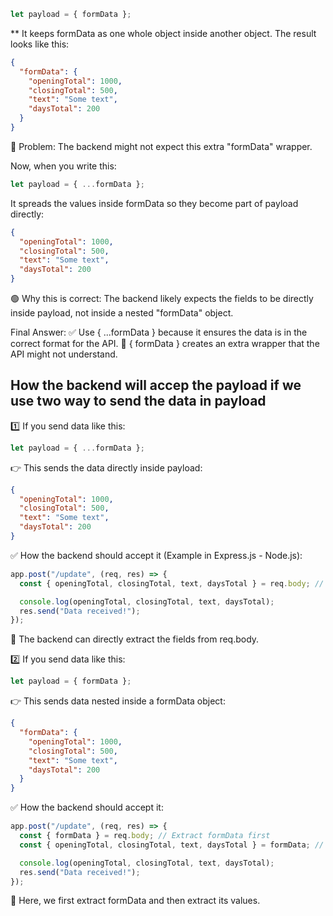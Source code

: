 ``` js 
let payload = { formData };
```

** It keeps formData as one whole object inside another object. The result looks like this:

```json
{
  "formData": {
    "openingTotal": 1000,
    "closingTotal": 500,
    "text": "Some text",
    "daysTotal": 200
  }
}
```
🔴 Problem: The backend might not expect this extra "formData" wrapper.

Now, when you write this:

```js
let payload = { ...formData };
```
It spreads the values inside formData so they become part of payload directly:

```json
{
  "openingTotal": 1000,
  "closingTotal": 500,
  "text": "Some text",
  "daysTotal": 200
}
```
🟢 Why this is correct: The backend likely expects the fields to be directly inside payload, not inside a nested "formData" object.

Final Answer:
✅ Use { ...formData } because it ensures the data is in the correct format for the API.
🚫 { formData } creates an extra wrapper that the API might not understand.

## How the backend will accep the payload if we use two way to send the data in payload
1️⃣ If you send data like this:
```js
let payload = { ...formData };
```
👉 This sends the data directly inside payload:

```json
{
  "openingTotal": 1000,
  "closingTotal": 500,
  "text": "Some text",
  "daysTotal": 200
}
```
✅ How the backend should accept it (Example in Express.js - Node.js):

```js
app.post("/update", (req, res) => {
  const { openingTotal, closingTotal, text, daysTotal } = req.body; // ✅ Directly extract values

  console.log(openingTotal, closingTotal, text, daysTotal);
  res.send("Data received!");
});
```
🔹 The backend can directly extract the fields from req.body.

2️⃣ If you send data like this:
```js
let payload = { formData };
```
👉 This sends data nested inside a formData object:

```json
{
  "formData": {
    "openingTotal": 1000,
    "closingTotal": 500,
    "text": "Some text",
    "daysTotal": 200
  }
}
```
✅ How the backend should accept it:

```js
app.post("/update", (req, res) => {
  const { formData } = req.body; // Extract formData first
  const { openingTotal, closingTotal, text, daysTotal } = formData; // Then extract values

  console.log(openingTotal, closingTotal, text, daysTotal);
  res.send("Data received!");
});
```
🔹 Here, we first extract formData and then extract its values.

